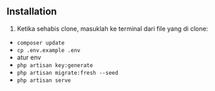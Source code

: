 ## Installation

1. Ketika sehabis clone, masuklah ke terminal dari file yang di clone:

- `composer update`
- `cp .env.example .env`
- atur env
- `php artisan key:generate`
- `php artisan migrate:fresh --seed`
- `php artisan serve`
